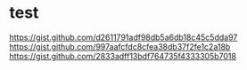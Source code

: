 # test
https://gist.github.com/d2611791adf98db5a6db18c45c5dda97
https://gist.github.com/997aafcfdc8cfea38db37f2fe1c2a18b
https://gist.github.com/2833adff13bdf764735f4333305b7018








